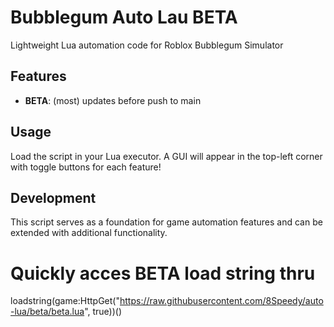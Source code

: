 # Bubblegum Auto Lau BETA

Lightweight Lua automation code for Roblox Bubblegum Simulator

## Features
- **BETA**: (most) updates before push to main

## Usage
Load the script in your Lua executor. A GUI will appear in the top-left corner with toggle buttons for each feature!

## Development
This script serves as a foundation for game automation features and can be extended with additional functionality.

# Quickly acces BETA load string thru
loadstring(game:HttpGet("https://raw.githubusercontent.com/8Speedy/auto-lua/beta/beta.lua", true))()

